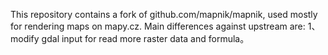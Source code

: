 This repository contains a fork of github.com/mapnik/mapnik, used mostly for rendering maps on mapy.cz. Main differences against upstream are:
1、modify gdal input for read more raster data and formula。

